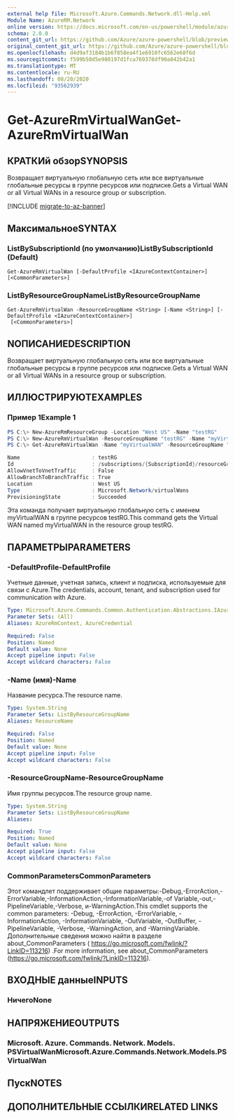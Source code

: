 ```yaml
---
external help file: Microsoft.Azure.Commands.Network.dll-Help.xml
Module Name: AzureRM.Network
online version: https://docs.microsoft.com/en-us/powershell/module/azurerm.network/get-azurermvirtualwan
schema: 2.0.0
content_git_url: https://github.com/Azure/azure-powershell/blob/preview/src/ResourceManager/Network/Commands.Network/help/Get-AzureRmVirtualWan.md
original_content_git_url: https://github.com/Azure/azure-powershell/blob/preview/src/ResourceManager/Network/Commands.Network/help/Get-AzureRmVirtualWan.md
ms.openlocfilehash: d4d9af3184b1b6f858ea4f1e6910fc6562e68f6d
ms.sourcegitcommit: f599b50d5e980197d1fca769378df90a842b42a1
ms.translationtype: MT
ms.contentlocale: ru-RU
ms.lasthandoff: 08/20/2020
ms.locfileid: "93562939"
---
```

# <span data-ttu-id="5d965-101">Get-AzureRmVirtualWan</span><span class="sxs-lookup"><span data-stu-id="5d965-101">Get-AzureRmVirtualWan</span></span>

## <span data-ttu-id="5d965-102">КРАТКИй обзор</span><span class="sxs-lookup"><span data-stu-id="5d965-102">SYNOPSIS</span></span>
<span data-ttu-id="5d965-103">Возвращает виртуальную глобальную сеть или все виртуальные глобальные ресурсы в группе ресурсов или подписке.</span><span class="sxs-lookup"><span data-stu-id="5d965-103">Gets a Virtual WAN or all Virtual WANs in a resource group or subscription.</span></span>

[!INCLUDE [migrate-to-az-banner](../../includes/migrate-to-az-banner.md)]

## <span data-ttu-id="5d965-104">Максимальное</span><span class="sxs-lookup"><span data-stu-id="5d965-104">SYNTAX</span></span>

### <span data-ttu-id="5d965-105">ListBySubscriptionId (по умолчанию)</span><span class="sxs-lookup"><span data-stu-id="5d965-105">ListBySubscriptionId (Default)</span></span>
```
Get-AzureRmVirtualWan [-DefaultProfile <IAzureContextContainer>] [<CommonParameters>]
```

### <span data-ttu-id="5d965-106">ListByResourceGroupName</span><span class="sxs-lookup"><span data-stu-id="5d965-106">ListByResourceGroupName</span></span>
```
Get-AzureRmVirtualWan -ResourceGroupName <String> [-Name <String>] [-DefaultProfile <IAzureContextContainer>]
 [<CommonParameters>]
```

## <span data-ttu-id="5d965-107">NОПИСАНИЕ</span><span class="sxs-lookup"><span data-stu-id="5d965-107">DESCRIPTION</span></span>
<span data-ttu-id="5d965-108">Возвращает виртуальную глобальную сеть или все виртуальные глобальные ресурсы в группе ресурсов или подписке.</span><span class="sxs-lookup"><span data-stu-id="5d965-108">Gets a Virtual WAN or all Virtual WANs in a resource group or subscription.</span></span>

## <span data-ttu-id="5d965-109">ИЛЛЮСТРИРУЮТ</span><span class="sxs-lookup"><span data-stu-id="5d965-109">EXAMPLES</span></span>

### <span data-ttu-id="5d965-110">Пример 1</span><span class="sxs-lookup"><span data-stu-id="5d965-110">Example 1</span></span>

```powershell
PS C:\> New-AzureRmResourceGroup -Location "West US" -Name "testRG" 
PS C:\> New-AzureRmVirtualWan -ResourceGroupName "testRG" -Name "myVirtualWAN" -Location "West US" -AllowBranchToBranchTraffic $true
PS C:\> Get-AzureRmVirtualWan -Name "myVirtualWAN" -ResourceGroupName "testRG"

Name                       : testRG
Id                         : /subscriptions/{SubscriptionId}/resourceGroups/testRG/providers/Microsoft.Network/virtualWans/myVirtualWAN
AllowVnetToVnetTraffic     : False
AllowBranchToBranchTraffic : True
Location                   : West US
Type                       : Microsoft.Network/virtualWans
ProvisioningState          : Succeeded
```

<span data-ttu-id="5d965-111">Эта команда получает виртуальную глобальную сеть с именем myVirtualWAN в группе ресурсов testRG.</span><span class="sxs-lookup"><span data-stu-id="5d965-111">This command gets the Virtual WAN named myVirtualWAN in the resource group testRG.</span></span>

## <span data-ttu-id="5d965-112">ПАРАМЕТРЫ</span><span class="sxs-lookup"><span data-stu-id="5d965-112">PARAMETERS</span></span>

### <span data-ttu-id="5d965-113">-DefaultProfile</span><span class="sxs-lookup"><span data-stu-id="5d965-113">-DefaultProfile</span></span>
<span data-ttu-id="5d965-114">Учетные данные, учетная запись, клиент и подписка, используемые для связи с Azure.</span><span class="sxs-lookup"><span data-stu-id="5d965-114">The credentials, account, tenant, and subscription used for communication with Azure.</span></span>

```yaml
Type: Microsoft.Azure.Commands.Common.Authentication.Abstractions.IAzureContextContainer
Parameter Sets: (All)
Aliases: AzureRmContext, AzureCredential

Required: False
Position: Named
Default value: None
Accept pipeline input: False
Accept wildcard characters: False
```

### <span data-ttu-id="5d965-115">-Name (имя)</span><span class="sxs-lookup"><span data-stu-id="5d965-115">-Name</span></span>
<span data-ttu-id="5d965-116">Название ресурса.</span><span class="sxs-lookup"><span data-stu-id="5d965-116">The resource name.</span></span>

```yaml
Type: System.String
Parameter Sets: ListByResourceGroupName
Aliases: ResourceName

Required: False
Position: Named
Default value: None
Accept pipeline input: False
Accept wildcard characters: False
```

### <span data-ttu-id="5d965-117">-ResourceGroupName</span><span class="sxs-lookup"><span data-stu-id="5d965-117">-ResourceGroupName</span></span>
<span data-ttu-id="5d965-118">Имя группы ресурсов.</span><span class="sxs-lookup"><span data-stu-id="5d965-118">The resource group name.</span></span>

```yaml
Type: System.String
Parameter Sets: ListByResourceGroupName
Aliases:

Required: True
Position: Named
Default value: None
Accept pipeline input: False
Accept wildcard characters: False
```

### <span data-ttu-id="5d965-119">CommonParameters</span><span class="sxs-lookup"><span data-stu-id="5d965-119">CommonParameters</span></span>
<span data-ttu-id="5d965-120">Этот командлет поддерживает общие параметры:-Debug,-ErrorAction,-ErrorVariable,-InformationAction,-InformationVariable,-of Variable,-out,-PipelineVariable,-Verbose, и-WarningAction.</span><span class="sxs-lookup"><span data-stu-id="5d965-120">This cmdlet supports the common parameters: -Debug, -ErrorAction, -ErrorVariable, -InformationAction, -InformationVariable, -OutVariable, -OutBuffer, -PipelineVariable, -Verbose, -WarningAction, and -WarningVariable.</span></span> <span data-ttu-id="5d965-121">Дополнительные сведения можно найти в разделе about_CommonParameters ( https://go.microsoft.com/fwlink/?LinkID=113216) .</span><span class="sxs-lookup"><span data-stu-id="5d965-121">For more information, see about_CommonParameters (https://go.microsoft.com/fwlink/?LinkID=113216).</span></span>

## <span data-ttu-id="5d965-122">ВХОДНЫЕ данные</span><span class="sxs-lookup"><span data-stu-id="5d965-122">INPUTS</span></span>

### <span data-ttu-id="5d965-123">Ничего</span><span class="sxs-lookup"><span data-stu-id="5d965-123">None</span></span>

## <span data-ttu-id="5d965-124">НАПРЯЖЕНИЕ</span><span class="sxs-lookup"><span data-stu-id="5d965-124">OUTPUTS</span></span>

### <span data-ttu-id="5d965-125">Microsoft. Azure. Commands. Network. Models. PSVirtualWan</span><span class="sxs-lookup"><span data-stu-id="5d965-125">Microsoft.Azure.Commands.Network.Models.PSVirtualWan</span></span>

## <span data-ttu-id="5d965-126">Пуск</span><span class="sxs-lookup"><span data-stu-id="5d965-126">NOTES</span></span>

## <span data-ttu-id="5d965-127">ДОПОЛНИТЕЛЬНЫЕ ССЫЛКИ</span><span class="sxs-lookup"><span data-stu-id="5d965-127">RELATED LINKS</span></span>
